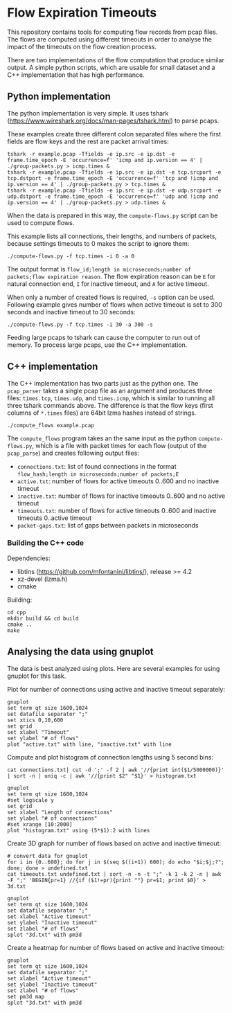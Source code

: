 # Flow Expiration Timeouts

This repository contains tools for computing flow records from pcap files. The flows are computed using different timeouts in order to analyse the impact of the timeouts on the flow creation process.

There are two implementations of the flow computation that produce similar output. A simple python scripts, which are usable for small dataset and a C++ implementation that has high performance.

## Python implementation
The python implementation is very simple. It uses tshark (https://www.wireshark.org/docs/man-pages/tshark.html) to parse pcaps.

These examples create three different colon separated files where the first fields are flow keys and the rest are packet arrival times:
```
tshark -r example.pcap -Tfields -e ip.src -e ip.dst -e frame.time_epoch -E 'occurrence=f' 'icmp and ip.version == 4' | ./group-packets.py > icmp.times &
tshark -r example.pcap -Tfields -e ip.src -e ip.dst -e tcp.srcport -e tcp.dstport -e frame.time_epoch -E 'occurrence=f' 'tcp and !icmp and ip.version == 4' | ./group-packets.py > tcp.times &
tshark -r example.pcap -Tfields -e ip.src -e ip.dst -e udp.srcport -e udp.dstport -e frame.time_epoch -E 'occurrence=f' 'udp and !icmp and ip.version == 4' | ./group-packets.py > udp.times &
```

When the data is prepared in this way, the `compute-flows.py` script can be used to compute flows. 

This example lists all connections, their lengths, and numbers of packets, because settings timeouts to 0 makes the script to ignore them:
```
./compute-flows.py -f tcp.times -i 0 -a 0
```

The output format is `flow_id;length in microseconds;number of packets;flow expiration reason`. The flow expiration reason can be `E` for natural connection end, `I` for inactive timeout, and `A` for active timeout.

When only a number of created flows is required, `-s` option can be used. Following example gives number of flows when active timeout is set to 300 seconds and inactive timeout to 30 seconds:
```
./compute-flows.py -f tcp.times -i 30 -a 300 -s
```

Feeding large pcaps to tshark can cause the computer to run out of memory. To process large pcaps, use the C++ implementation.

## C++ implementation

The C++ implementation has two parts just as the python one. The `pcap_parser` takes a single pcap file as an argument and produces three files: `times.tcp`, `times.udp`, and `times.icmp`, which is similar to running all three tshark commands above. The difference is that the flow keys (first columns of `*.times` files) are 64bit lzma hashes instead of strings.
```
./compute_flows example.pcap
```

The `compute_flows` program takes an the same input as the python `compute-flows.py`, which is a file with packet times for each flow (output of the `pcap_parse`) and creates following output files:
- `connections.txt`: list of found connections in the format `flow_hash;length in microseconds;number of packets;E`
- `active.txt`: number of flows for active timeouts 0..600 and no inactive timeout
- `inactive.txt`: number of flows for inactive timeouts 0..600 and no active timeout
- `timeouts.txt`: number of flows for active timeouts 0..600 and inactive timeouts 0..active timeout
- `packet-gaps.txt`: list of gaps between packets in microseconds

### Building the C++ code

Dependencies:
- libtins (https://github.com/mfontanini/libtins/), release >= 4.2
- xz-devel (lzma.h)
- cmake

Building:
```
cd cpp
mkdir build && cd build
cmake ..
make
```

## Analysing the data using gnuplot

The data is best analyzed using plots. Here are several examples for using gnuplot for this task.


Plot for number of connections using active and inactive timeout separately:
```
gnuplot
set term qt size 1600,1024
set datafile separator ";"
set xtics 0,10,600
set grid
set xlabel "Timeout"
set ylabel "# of flows"
plot "active.txt" with line, "inactive.txt" with line
```

Compute and plot histogram of connection lengths using 5 second bins:
```
cat connections.txt| cut -d ';' -f 2 | awk '//{print int($1/5000000)}' | sort -n | uniq -c | awk '//{print $2" "$1}' > histogram.txt

gnuplot
set term qt size 1600,1024
#set logscale y
set grid
set xlabel "Length of connections"
set ylabel "# of connections"
#set xrange [10:2000]
plot "histogram.txt" using (5*$1):2 with lines
```

Create 3D graph for number of flows based on active and inactive timeout:
```
# convert data for gnuplot
for i in {0..600}; do for j in $(seq $((i+1)) 600); do echo "$i;$j;?"; done; done > undefined.txt
cat timeouts.txt undefined.txt | sort -n -n -t ";" -k 1 -k 2 -n | awk -F ";" 'BEGIN{pr=1} //{if ($1!=pr){print ""} pr=$1; print $0}' > 3d.txt

gnuplot
set term qt size 1600,1024
set datafile separator ";"
set xlabel "Active timeout"
set ylabel "Inactive timeout"
set zlabel "# of flows"
splot "3d.txt" with pm3d
```

Create a heatmap for number of flows based on active and inactive timeout:
```
gnuplot
set term qt size 1600,1024
set datafile separator ";"
set xlabel "Active timeout"
set ylabel "Inactive timeout"
set zlabel "# of flows"
set pm3d map
splot "3d.txt" with pm3d
```
